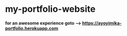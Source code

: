 # my-portfolio-website

#### for an awesome experience goto --> https://ayoyimika-portfolio.herokuapp.com
